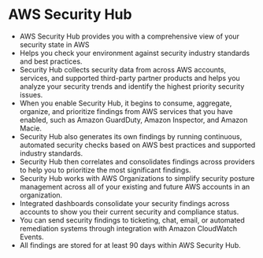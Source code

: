 # AWS Security Hub
- AWS Security Hub provides you with a comprehensive view of your security state in AWS 
- Helps you check your environment against security industry standards and best practices.
- Security Hub collects security data from across AWS accounts, services, and 
  supported third-party partner products and helps you analyze your security trends and identify the highest priority security issues.
- When you enable Security Hub, it begins to consume, aggregate, organize, and prioritize findings from AWS services that you have enabled, 
  such as Amazon GuardDuty, Amazon Inspector, and Amazon Macie.
- Security Hub also generates its own findings by running continuous, automated security checks based on AWS best practices and supported industry standards. 
- Security Hub then correlates and consolidates findings across providers to help you to prioritize the most significant findings. 
- Security Hub works with AWS Organizations to simplify security posture management across all of your existing and future AWS accounts in an organization.
- Integrated dashboards consolidate your security findings across accounts to show you their current security and compliance status.
- You can send security findings to ticketing, chat, email, or automated remediation systems through integration with Amazon CloudWatch Events.
- All findings are stored for at least 90 days within AWS Security Hub.
